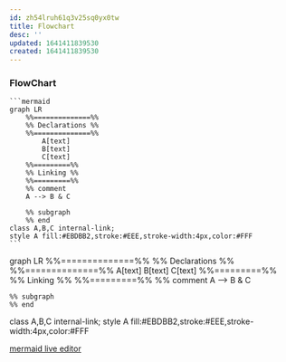 ```yaml
---
id: zh54lruh61q3v25sq0yx0tw
title: Flowchart
desc: ''
updated: 1641411839530
created: 1641411839530
---
```



### FlowChart

````
```mermaid
graph LR
	%%==============%%
	%% Declarations %%
	%%==============%%
		A[text]
		B[text]	
		C[text]
	%%=========%%
	%% Linking %%
	%%=========%%
	%% comment
	A --> B & C
	
	%% subgraph
	%% end
class A,B,C internal-link;
style A fill:#EBDBB2,stroke:#EEE,stroke-width:4px,color:#FFF
```
````

<div class="mermaid">
  graph LR
	%%==============%%
	%% Declarations %%
	%%==============%%
		A[text]
		B[text]	
		C[text]
	%%=========%%
	%% Linking %%
	%%=========%%
	%% comment
	A --> B & C
	
	%% subgraph
	%% end
class A,B,C internal-link;
style A fill:#EBDBB2,stroke:#EEE,stroke-width:4px,color:#FFF
</div>

[mermaid live editor](https://mermaid-js.github.io/mermaid-live-editor/#/edit/eyJjb2RlIjoiZ3JhcGggVERcbiAgQVtDaHJpc3RtYXNdIC0tPnxHZXQgbW9uZXl8IEIoR28gc2hvcHBpbmcpXG4gIEIgLS0-IEN7TGV0IG1lIHRoaW5rfVxuICBDIC0tPnxPbmV8IERbTGFwdG9wXVxuICBDIC0tPnxUd298IEVbaVBob25lXVxuICBDIC0tPnxUaHJlZXwgRltmYTpmYS1jYXIgQ2FyXVxuXHRcdCIsIm1lcm1haWQiOnsidGhlbWUiOiJkZWZhdWx0In19)
